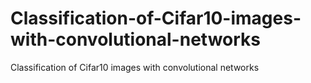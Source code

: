 # Classification-of-Cifar10-images-with-convolutional-networks
Classification of Cifar10 images with convolutional networks
